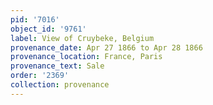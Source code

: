 ```yaml
---
pid: '7016'
object_id: '9761'
label: View of Cruybeke, Belgium
provenance_date: Apr 27 1866 to Apr 28 1866
provenance_location: France, Paris
provenance_text: Sale
order: '2369'
collection: provenance
---
```

